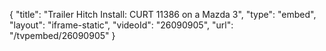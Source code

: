 {
    "title": "Trailer Hitch Install: CURT 11386 on a Mazda 3",
    "type": "embed",
    "layout": "iframe-static",
    "videoId": "26090905",
    "url": "\/tvpembed\/26090905"
}